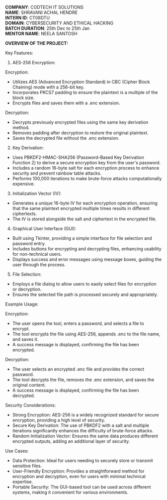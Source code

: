 **COMPANY**: CODTECH IT SOLUTIONS  
**NAME**: SHRAVANI ACHAL HENDRE  
**INTERN ID**: CT08DTU  
**DOMAIN**: CYBERSECURITY AND ETHICAL HACKING  
**BATCH DURATION**: 25th Dec to 25th Jan  
**MENTOR NAME**: NEELA SANTOSH 

**OVERVIEW OF THE PROJECT:**

Key Features:
1. AES-256 Encryption:

Encryption:  
- Utilizes AES (Advanced Encryption Standard) in CBC (Cipher Block Chaining) mode with a 256-bit key.
- Incorporates PKCS7 padding to ensure the plaintext is a multiple of the block size.
- Encrypts files and saves them with a .enc extension.

Decryption:  
- Decrypts previously encrypted files using the same key derivation method.  
- Removes padding after decryption to restore the original plaintext.  
- Saves the decrypted file without the .enc extension.  

2. Key Derivation:
- Uses PBKDF2-HMAC-SHA256 (Password-Based Key Derivation Function 2) to derive a secure encryption key from the user's password.
- Includes a random 16-byte salt for each encryption process to enhance security and prevent rainbow table attacks.
- Performs 100,000 iterations to make brute-force attacks computationally expensive.

3. Initialization Vector (IV):
- Generates a unique 16-byte IV for each encryption operation, ensuring that the same plaintext encrypted multiple times results in different ciphertexts.
- The IV is stored alongside the salt and ciphertext in the encrypted file.

4. Graphical User Interface (GUI):
- Built using Tkinter, providing a simple interface for file selection and password entry.
- Includes buttons for encrypting and decrypting files, enhancing usability for non-technical users.
- Displays success and error messages using message boxes, guiding the user through the process.

5. File Selection:
- Employs a file dialog to allow users to easily select files for encryption or decryption.
- Ensures the selected file path is processed securely and appropriately.

Example Usage:

Encryption:
- The user opens the tool, enters a password, and selects a file to encrypt.
- The tool encrypts the file using AES-256, appends .enc to the file name, and saves it.
- A success message is displayed, confirming the file has been encrypted.

Decryption:
- The user selects an encrypted .enc file and provides the correct password.
- The tool decrypts the file, removes the .enc extension, and saves the original content.
- A success message is displayed, confirming the file has been decrypted.

Security Considerations:
- Strong Encryption: AES-256 is a widely recognized standard for secure encryption, providing a high level of security.
- Secure Key Derivation: The use of PBKDF2 with a salt and multiple iterations significantly enhances the difficulty of brute-force attacks.
- Random Initialization Vector: Ensures the same data produces different encrypted outputs, adding an additional layer of security.

Use Cases:
- Data Protection: Ideal for users needing to securely store or transmit sensitive files.
- User-Friendly Encryption: Provides a straightforward method for encryption and decryption, even for users with minimal technical expertise.
- Portable Security: The GUI-based tool can be used across different systems, making it convenient for various environments.

